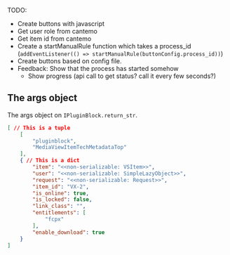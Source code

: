 
TODO:
- Create buttons with javascript
- Get user role from cantemo
- Get item id from cantemo
- Create a startManualRule function which takes a process_id (`addEventListener(() => startManualRule(buttonConfig.process_id))`)
- Create buttons based on config file.
- Feedback: Show that the process has started somehow
  - Show progress (api call to get status? call it every few seconds?)


## The args object

The args object on `IPluginBlock.return_str`.

```json
[ // This is a tuple
    [
        "pluginblock",
        "MediaViewItemTechMetadataTop"
    ],
    { // This is a dict
        "item": "<<non-serializable: VSItem>>",
        "user": "<<non-serializable: SimpleLazyObject>>",
        "request": "<<non-serializable: Request>>",
        "item_id": "VX-2",
        "is_online": true,
        "is_locked": false,
        "link_class": "",
        "entitlements": [
            "fcpx"
        ],
        "enable_download": true
    }
]
```